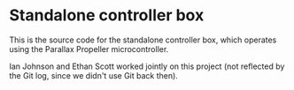 # Standalone controller box
This is the source code for the standalone controller box, which operates using the Parallax Propeller microcontroller.

Ian Johnson and Ethan Scott worked jointly on this project (not reflected by the Git log, since we didn't use Git back then).
